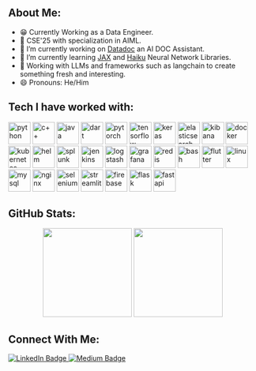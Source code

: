 ## About Me:
- 😁 Currently Working as a Data Engineer.
- 📖 CSE'25 with specialization in AIML.
- 🔭 I’m currently working on [Datadoc](https://github.com/Adiii1436/datadoc) an AI DOC Assistant.
- 🌱 I’m currently learning [JAX](https://jax.readthedocs.io/en/latest/notebooks/quickstart.html) and [Haiku](https://dm-haiku.readthedocs.io/en/latest/api.html#haiku-fundamentals) Neural Network Libraries.
- 💭 Working with LLMs and frameworks such as langchain to create something fresh and interesting.
- 😄 Pronouns: He/Him

## Tech I have worked with:
<p align="left">
<img src="https://cdn.jsdelivr.net/gh/devicons/devicon@latest/icons/python/python-original.svg" alt="python" width="45" height="45"/>
<img src="https://cdn.jsdelivr.net/gh/devicons/devicon@latest/icons/cplusplus/cplusplus-original.svg" alt="c++" width="45" height="45"/>
<img src="https://cdn.jsdelivr.net/gh/devicons/devicon@latest/icons/java/java-original.svg" alt="java" width="45" height="45"/>
<img src="https://cdn.jsdelivr.net/gh/devicons/devicon@latest/icons/dart/dart-original.svg" alt="dart" width="45" height="45"/>
<img src="https://cdn.jsdelivr.net/gh/devicons/devicon@latest/icons/pytorch/pytorch-original.svg" alt="pytorch" width="45" height="45"/>
<img src="https://cdn.jsdelivr.net/gh/devicons/devicon@latest/icons/tensorflow/tensorflow-original.svg" alt="tensorflow" width="45" height="45"/>
<img src="https://cdn.jsdelivr.net/gh/devicons/devicon@latest/icons/keras/keras-original.svg" alt="keras" width="45" height="45"/>
<img src="https://cdn.jsdelivr.net/gh/devicons/devicon@latest/icons/elasticsearch/elasticsearch-original.svg" alt="elasticsearch" width="45" height="45"/>
<img src="https://cdn.jsdelivr.net/gh/devicons/devicon@latest/icons/kibana/kibana-original.svg" alt="kibana" width="45" height="45"/>
<img src="https://cdn.jsdelivr.net/gh/devicons/devicon@latest/icons/docker/docker-original.svg" alt="docker" width="45" height="45"/>
<img src="https://cdn.jsdelivr.net/gh/devicons/devicon@latest/icons/kubernetes/kubernetes-original.svg" alt="kubernetes" width="45" height="45"/>
<img src="https://cdn.jsdelivr.net/gh/devicons/devicon@latest/icons/helm/helm-original.svg" alt="helm" width="45" height="45"/>
<img src="https://cdn.jsdelivr.net/gh/devicons/devicon@latest/icons/splunk/splunk-original-wordmark.svg" alt="splunk" width="45" height="45"/>
<img src="https://cdn.jsdelivr.net/gh/devicons/devicon@latest/icons/jenkins/jenkins-original.svg" alt="jenkins" width="45" height="45"/>
<img src="https://cdn.jsdelivr.net/gh/devicons/devicon@latest/icons/logstash/logstash-original-wordmark.svg" alt="logstash" width="45" height="45"/>
<img src="https://cdn.jsdelivr.net/gh/devicons/devicon@latest/icons/grafana/grafana-original.svg" alt="grafana" width="45" height="45"/>
<img src="https://cdn.jsdelivr.net/gh/devicons/devicon@latest/icons/redis/redis-original.svg" alt="redis" width="45" height="45"/>
<img src="https://cdn.jsdelivr.net/gh/devicons/devicon@latest/icons/bash/bash-original.svg" alt="bash" width="45" height="45"/>
<img src="https://cdn.jsdelivr.net/gh/devicons/devicon@latest/icons/flutter/flutter-original.svg" alt="flutter" width="45" height="45"/>
<img src="https://cdn.jsdelivr.net/gh/devicons/devicon@latest/icons/linux/linux-original.svg" alt="linux" width="45" height="45"/>
<img src="https://cdn.jsdelivr.net/gh/devicons/devicon@latest/icons/mysql/mysql-original.svg" alt="mysql" width="45" height="45"/>
<img src="https://cdn.jsdelivr.net/gh/devicons/devicon@latest/icons/nginx/nginx-original.svg" alt="nginx" width="45" height="45"/>
<img src="https://cdn.jsdelivr.net/gh/devicons/devicon@latest/icons/selenium/selenium-original.svg" alt="selenium" width="45" height="45"/>
<img src="https://cdn.jsdelivr.net/gh/devicons/devicon@latest/icons/streamlit/streamlit-original.svg" alt="streamlit" width="45" height="45"/>
<img src="https://cdn.jsdelivr.net/gh/devicons/devicon@latest/icons/firebase/firebase-original.svg" alt="firebase" width="45" height="45"/>
<img src="https://cdn.jsdelivr.net/gh/devicons/devicon@latest/icons/flask/flask-original.svg" alt="flask" width="45" height="45"/>
<img src="https://cdn.jsdelivr.net/gh/devicons/devicon@latest/icons/fastapi/fastapi-original.svg" alt="fastapi" width="45" height="45"/>
</p>

## GitHub Stats:

<div align="center">
  <img height="180em" src="https://github-readme-stats.vercel.app/api?username=Adiii1436&show_icons=true&theme=dracula&include_all_commits=true&count_private=true"/>
  <img height="180em" src="https://github-readme-stats.vercel.app/api/top-langs/?username=Adiii1436&layout=compact&langs_count=7&theme=dracula"/>
</div>

## Connect With Me:
<div id="badges"> <a href="https://www.linkedin.com/in/adianand912/">
          <img src="https://img.shields.io/badge/LinkedIn-blue?style=for-the-badge&logo=linkedin&logoColor=white" alt="LinkedIn Badge"/>
        </a>
        <a href="https://medium.com/@adiii_anand">
          <img src="https://img.shields.io/badge/Medium-black?style=for-the-badge&logo=medium&logoColor=white" alt="Medium Badge"/>
        </a>
</div>
